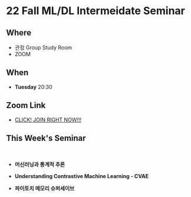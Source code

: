 # 22 Fall ML/DL Intermeidate Seminar

## Where

- 관정 Group Study Room
- ZOOM 


## When


- **Tuesday** 20:30


## Zoom Link

- [CLICK! JOIN RIGHT NOW!!!](https://snu-ac-kr.zoom.us/j/97693886429?pwd=N2FmemwvM3prQzExYnc0VlptdVpGUT09)


## This Week's Seminar
<br />

- **머신러닝과 통계적 추론**

- **Understanding Contrastive Machine Learning - CVAE**

- **파이토치 메모리 슈퍼세이브**
